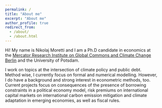 ```yaml
---
permalink: /
title: "About me"
excerpt: "About me"
author_profile: true
redirect_from: 
  - /about/
  - /about.html
---
```

Hi! My name is Nikolaj Moretti and I am a Ph.D candidate in economics at the [Mercator Research Institute on Global Commons and Climate Change Berlin](https://www.mcc-berlin.net/en/index.html) and the University of Potsdam.  

I work on topics at the intersection of climate policy and public debt. Method wise, I currently focus on formal and numerical modelling. However, I do have a background and strong interest in econometric methods, too. Current projects focus on consequences of the presence of borrowing constraints in a political economy model, risk premiums on international capital markets on international carbon emission mitigation and climate adaptation in emerging economies, as well as fiscal rules.  

<!---
Stemming from my undergraduate studies in mathematics, I have a fascination for category theory and its applications. Even though I currently do not find the time to cultivate it, I hope to return to it at some future point in time.
--->

